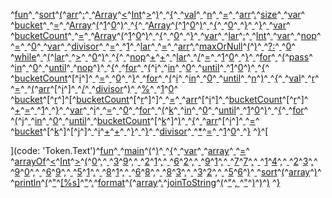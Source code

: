 ^[fun](code: 'Token.Keyword.Declaration')^[ ](code: 'Token.Text')^[sort](code: 'Token.Name.Function')^[(](code: 'Token.Punctuation')^[arr](code: 'Token.Name')^[:](code: 'Token.Punctuation')^[ ](code: 'Token.Text')^[Array](code: 'Token.Name')^[<](code: 'Token.Operator')^[Int](code: 'Token.Keyword.Type')^[>](code: 'Token.Operator')^[)](code: 'Token.Punctuation')^[ ](code: 'Token.Text')^[{](code: 'Token.Punctuation')^[
  ](code: 'Token.Text')^[val](code: 'Token.Keyword.Declaration')^[ ](code: 'Token.Text')^[n](code: 'Token.Name.Variable')^[ ](code: 'Token.Text')^[=](code: 'Token.Operator')^[ ](code: 'Token.Text')^[arr](code: 'Token.Name')^[.](code: 'Token.Punctuation')^[size](code: 'Token.Name.Attribute')^[
  ](code: 'Token.Text')^[var](code: 'Token.Keyword.Declaration')^[ ](code: 'Token.Text')^[bucket](code: 'Token.Name.Variable')^[ ](code: 'Token.Text')^[=](code: 'Token.Operator')^[ ](code: 'Token.Text')^[Array](code: 'Token.Name')^[(](code: 'Token.Punctuation')^[1](code: 'Token.Literal.Number')^[0](code: 'Token.Literal.Number')^[)](code: 'Token.Punctuation')^[ ](code: 'Token.Text')^[{](code: 'Token.Punctuation')^[ ](code: 'Token.Text')^[Array](code: 'Token.Name')^[(](code: 'Token.Punctuation')^[1](code: 'Token.Literal.Number')^[0](code: 'Token.Literal.Number')^[)](code: 'Token.Punctuation')^[ ](code: 'Token.Text')^[{](code: 'Token.Punctuation')^[ ](code: 'Token.Text')^[0](code: 'Token.Literal.Number')^[ ](code: 'Token.Text')^[}](code: 'Token.Punctuation')^[ ](code: 'Token.Text')^[}](code: 'Token.Punctuation')^[
  ](code: 'Token.Text')^[var](code: 'Token.Keyword.Declaration')^[ ](code: 'Token.Text')^[bucketCount](code: 'Token.Name.Variable')^[ ](code: 'Token.Text')^[=](code: 'Token.Operator')^[ ](code: 'Token.Text')^[Array](code: 'Token.Name')^[(](code: 'Token.Punctuation')^[1](code: 'Token.Literal.Number')^[0](code: 'Token.Literal.Number')^[)](code: 'Token.Punctuation')^[ ](code: 'Token.Text')^[{](code: 'Token.Punctuation')^[ ](code: 'Token.Text')^[0](code: 'Token.Literal.Number')^[ ](code: 'Token.Text')^[}](code: 'Token.Punctuation')^[
  ](code: 'Token.Text')^[var](code: 'Token.Keyword.Declaration')^[ ](code: 'Token.Text')^[lar](code: 'Token.Name.Variable')^[:](code: 'Token.Punctuation')^[ ](code: 'Token.Text')^[Int](code: 'Token.Keyword.Type')^[
  ](code: 'Token.Text')^[var](code: 'Token.Keyword.Declaration')^[ ](code: 'Token.Text')^[nop](code: 'Token.Name.Variable')^[ ](code: 'Token.Text')^[=](code: 'Token.Operator')^[ ](code: 'Token.Text')^[0](code: 'Token.Literal.Number')^[
  ](code: 'Token.Text')^[var](code: 'Token.Keyword.Declaration')^[ ](code: 'Token.Text')^[divisor](code: 'Token.Name.Variable')^[ ](code: 'Token.Text')^[=](code: 'Token.Operator')^[ ](code: 'Token.Text')^[1](code: 'Token.Literal.Number')^[
  ](code: 'Token.Text')^[lar](code: 'Token.Name')^[ ](code: 'Token.Text')^[=](code: 'Token.Operator')^[ ](code: 'Token.Text')^[arr](code: 'Token.Name')^[.](code: 'Token.Punctuation')^[maxOrNull](code: 'Token.Name.Attribute')^[(](code: 'Token.Punctuation')^[)](code: 'Token.Punctuation')^[ ](code: 'Token.Text')^[?:](code: 'Token.Operator')^[ ](code: 'Token.Text')^[0](code: 'Token.Literal.Number')^[
  ](code: 'Token.Text')^[while](code: 'Token.Keyword')^[ ](code: 'Token.Text')^[(](code: 'Token.Punctuation')^[lar](code: 'Token.Name')^[ ](code: 'Token.Text')^[>](code: 'Token.Operator')^[ ](code: 'Token.Text')^[0](code: 'Token.Literal.Number')^[)](code: 'Token.Punctuation')^[ ](code: 'Token.Text')^[{](code: 'Token.Punctuation')^[
    ](code: 'Token.Text')^[nop](code: 'Token.Name')^[+](code: 'Token.Operator')^[+](code: 'Token.Operator')^[
    ](code: 'Token.Text')^[lar](code: 'Token.Name')^[ ](code: 'Token.Text')^[/](code: 'Token.Operator')^[=](code: 'Token.Operator')^[ ](code: 'Token.Text')^[1](code: 'Token.Literal.Number')^[0](code: 'Token.Literal.Number')^[
  ](code: 'Token.Text')^[}](code: 'Token.Punctuation')^[
  ](code: 'Token.Text')^[for](code: 'Token.Keyword')^[ ](code: 'Token.Text')^[(](code: 'Token.Punctuation')^[pass](code: 'Token.Name')^[ ](code: 'Token.Text')^[in](code: 'Token.Keyword')^[ ](code: 'Token.Text')^[0](code: 'Token.Literal.Number')^[ ](code: 'Token.Text')^[until](code: 'Token.Name')^[ ](code: 'Token.Text')^[nop](code: 'Token.Name')^[)](code: 'Token.Punctuation')^[ ](code: 'Token.Text')^[{](code: 'Token.Punctuation')^[
    ](code: 'Token.Text')^[for](code: 'Token.Keyword')^[ ](code: 'Token.Text')^[(](code: 'Token.Punctuation')^[i](code: 'Token.Name')^[ ](code: 'Token.Text')^[in](code: 'Token.Keyword')^[ ](code: 'Token.Text')^[0](code: 'Token.Literal.Number')^[ ](code: 'Token.Text')^[until](code: 'Token.Name')^[ ](code: 'Token.Text')^[1](code: 'Token.Literal.Number')^[0](code: 'Token.Literal.Number')^[)](code: 'Token.Punctuation')^[ ](code: 'Token.Text')^[{](code: 'Token.Punctuation')^[
      ](code: 'Token.Text')^[bucketCount](code: 'Token.Name')^[\[](code: 'Token.Operator')^[i](code: 'Token.Name')^[\]](code: 'Token.Operator')^[ ](code: 'Token.Text')^[=](code: 'Token.Operator')^[ ](code: 'Token.Text')^[0](code: 'Token.Literal.Number')^[
    ](code: 'Token.Text')^[}](code: 'Token.Punctuation')^[
    ](code: 'Token.Text')^[for](code: 'Token.Keyword')^[ ](code: 'Token.Text')^[(](code: 'Token.Punctuation')^[i](code: 'Token.Name')^[ ](code: 'Token.Text')^[in](code: 'Token.Keyword')^[ ](code: 'Token.Text')^[0](code: 'Token.Literal.Number')^[ ](code: 'Token.Text')^[until](code: 'Token.Name')^[ ](code: 'Token.Text')^[n](code: 'Token.Name')^[)](code: 'Token.Punctuation')^[ ](code: 'Token.Text')^[{](code: 'Token.Punctuation')^[
      ](code: 'Token.Text')^[val](code: 'Token.Keyword.Declaration')^[ ](code: 'Token.Text')^[r](code: 'Token.Name.Variable')^[ ](code: 'Token.Text')^[=](code: 'Token.Operator')^[ ](code: 'Token.Text')^[(](code: 'Token.Punctuation')^[arr](code: 'Token.Name')^[\[](code: 'Token.Operator')^[i](code: 'Token.Name')^[\]](code: 'Token.Operator')^[ ](code: 'Token.Text')^[/](code: 'Token.Operator')^[ ](code: 'Token.Text')^[divisor](code: 'Token.Name')^[)](code: 'Token.Punctuation')^[ ](code: 'Token.Text')^[%](code: 'Token.Operator')^[ ](code: 'Token.Text')^[1](code: 'Token.Literal.Number')^[0](code: 'Token.Literal.Number')^[
      ](code: 'Token.Text')^[bucket](code: 'Token.Name')^[\[](code: 'Token.Operator')^[r](code: 'Token.Name')^[\]](code: 'Token.Operator')^[\[](code: 'Token.Operator')^[bucketCount](code: 'Token.Name')^[\[](code: 'Token.Operator')^[r](code: 'Token.Name')^[\]](code: 'Token.Operator')^[\]](code: 'Token.Operator')^[ ](code: 'Token.Text')^[=](code: 'Token.Operator')^[ ](code: 'Token.Text')^[arr](code: 'Token.Name')^[\[](code: 'Token.Operator')^[i](code: 'Token.Name')^[\]](code: 'Token.Operator')^[
      ](code: 'Token.Text')^[bucketCount](code: 'Token.Name')^[\[](code: 'Token.Operator')^[r](code: 'Token.Name')^[\]](code: 'Token.Operator')^[ ](code: 'Token.Text')^[+](code: 'Token.Operator')^[=](code: 'Token.Operator')^[ ](code: 'Token.Text')^[1](code: 'Token.Literal.Number')^[
    ](code: 'Token.Text')^[}](code: 'Token.Punctuation')^[
    ](code: 'Token.Text')^[var](code: 'Token.Keyword.Declaration')^[ ](code: 'Token.Text')^[i](code: 'Token.Name.Variable')^[ ](code: 'Token.Text')^[=](code: 'Token.Operator')^[ ](code: 'Token.Text')^[0](code: 'Token.Literal.Number')^[
    ](code: 'Token.Text')^[for](code: 'Token.Keyword')^[ ](code: 'Token.Text')^[(](code: 'Token.Punctuation')^[k](code: 'Token.Name')^[ ](code: 'Token.Text')^[in](code: 'Token.Keyword')^[ ](code: 'Token.Text')^[0](code: 'Token.Literal.Number')^[ ](code: 'Token.Text')^[until](code: 'Token.Name')^[ ](code: 'Token.Text')^[1](code: 'Token.Literal.Number')^[0](code: 'Token.Literal.Number')^[)](code: 'Token.Punctuation')^[ ](code: 'Token.Text')^[{](code: 'Token.Punctuation')^[
      ](code: 'Token.Text')^[for](code: 'Token.Keyword')^[ ](code: 'Token.Text')^[(](code: 'Token.Punctuation')^[j](code: 'Token.Name')^[ ](code: 'Token.Text')^[in](code: 'Token.Keyword')^[ ](code: 'Token.Text')^[0](code: 'Token.Literal.Number')^[ ](code: 'Token.Text')^[until](code: 'Token.Name')^[ ](code: 'Token.Text')^[bucketCount](code: 'Token.Name')^[\[](code: 'Token.Operator')^[k](code: 'Token.Name')^[\]](code: 'Token.Operator')^[)](code: 'Token.Punctuation')^[ ](code: 'Token.Text')^[{](code: 'Token.Punctuation')^[
        ](code: 'Token.Text')^[arr](code: 'Token.Name')^[\[](code: 'Token.Operator')^[i](code: 'Token.Name')^[\]](code: 'Token.Operator')^[ ](code: 'Token.Text')^[=](code: 'Token.Operator')^[ ](code: 'Token.Text')^[bucket](code: 'Token.Name')^[\[](code: 'Token.Operator')^[k](code: 'Token.Name')^[\]](code: 'Token.Operator')^[\[](code: 'Token.Operator')^[j](code: 'Token.Name')^[\]](code: 'Token.Operator')^[
        ](code: 'Token.Text')^[i](code: 'Token.Name')^[+](code: 'Token.Operator')^[+](code: 'Token.Operator')^[
      ](code: 'Token.Text')^[}](code: 'Token.Punctuation')^[
    ](code: 'Token.Text')^[}](code: 'Token.Punctuation')^[
    ](code: 'Token.Text')^[divisor](code: 'Token.Name')^[ ](code: 'Token.Text')^[\*](code: 'Token.Operator')^[=](code: 'Token.Operator')^[ ](code: 'Token.Text')^[1](code: 'Token.Literal.Number')^[0](code: 'Token.Literal.Number')^[
  ](code: 'Token.Text')^[}](code: 'Token.Punctuation')
^[}](code: 'Token.Punctuation')^[

](code: 'Token.Text')^[fun](code: 'Token.Keyword.Declaration')^[ ](code: 'Token.Text')^[main](code: 'Token.Name.Function')^[(](code: 'Token.Punctuation')^[)](code: 'Token.Punctuation')^[ ](code: 'Token.Text')^[{](code: 'Token.Punctuation')^[
  ](code: 'Token.Text')^[var](code: 'Token.Keyword.Declaration')^[ ](code: 'Token.Text')^[array](code: 'Token.Name.Variable')^[ ](code: 'Token.Text')^[=](code: 'Token.Operator')^[ ](code: 'Token.Text')^[arrayOf](code: 'Token.Name')^[<](code: 'Token.Operator')^[Int](code: 'Token.Keyword.Type')^[>](code: 'Token.Operator')^[(](code: 'Token.Punctuation')^[0](code: 'Token.Literal.Number')^[,](code: 'Token.Punctuation')^[ ](code: 'Token.Text')^[3](code: 'Token.Literal.Number')^[9](code: 'Token.Literal.Number')^[,](code: 'Token.Punctuation')^[ ](code: 'Token.Text')^[2](code: 'Token.Literal.Number')^[1](code: 'Token.Literal.Number')^[,](code: 'Token.Punctuation')^[ ](code: 'Token.Text')^[6](code: 'Token.Literal.Number')^[2](code: 'Token.Literal.Number')^[,](code: 'Token.Punctuation')^[ ](code: 'Token.Text')^[9](code: 'Token.Literal.Number')^[1](code: 'Token.Literal.Number')^[,](code: 'Token.Punctuation')^[ ](code: 'Token.Text')^[7](code: 'Token.Literal.Number')^[7](code: 'Token.Literal.Number')^[,](code: 'Token.Punctuation')^[ ](code: 'Token.Text')^[1](code: 'Token.Literal.Number')^[4](code: 'Token.Literal.Number')^[,](code: 'Token.Punctuation')^[ ](code: 'Token.Text')^[2](code: 'Token.Literal.Number')^[3](code: 'Token.Literal.Number')^[,](code: 'Token.Punctuation')^[
    ](code: 'Token.Text')^[9](code: 'Token.Literal.Number')^[0](code: 'Token.Literal.Number')^[,](code: 'Token.Punctuation')^[ ](code: 'Token.Text')^[6](code: 'Token.Literal.Number')^[9](code: 'Token.Literal.Number')^[,](code: 'Token.Punctuation')^[ ](code: 'Token.Text')^[5](code: 'Token.Literal.Number')^[1](code: 'Token.Literal.Number')^[,](code: 'Token.Punctuation')^[ ](code: 'Token.Text')^[8](code: 'Token.Literal.Number')^[1](code: 'Token.Literal.Number')^[,](code: 'Token.Punctuation')^[ ](code: 'Token.Text')^[6](code: 'Token.Literal.Number')^[8](code: 'Token.Literal.Number')^[,](code: 'Token.Punctuation')^[ ](code: 'Token.Text')^[8](code: 'Token.Literal.Number')^[3](code: 'Token.Literal.Number')^[,](code: 'Token.Punctuation')^[ ](code: 'Token.Text')^[3](code: 'Token.Literal.Number')^[2](code: 'Token.Literal.Number')^[,](code: 'Token.Punctuation')^[ ](code: 'Token.Text')^[5](code: 'Token.Literal.Number')^[6](code: 'Token.Literal.Number')^[)](code: 'Token.Punctuation')^[
  ](code: 'Token.Text')^[sort](code: 'Token.Name')^[(](code: 'Token.Punctuation')^[array](code: 'Token.Name')^[)](code: 'Token.Punctuation')^[
  ](code: 'Token.Text')^[println](code: 'Token.Name')^[(](code: 'Token.Punctuation')^["](code: 'Token.Literal.String')^[\[%s\]](code: 'Token.Literal.String')^["](code: 'Token.Literal.String')^[.](code: 'Token.Punctuation')^[format](code: 'Token.Name.Attribute')^[(](code: 'Token.Punctuation')^[array](code: 'Token.Name')^[.](code: 'Token.Punctuation')^[joinToString](code: 'Token.Name.Attribute')^[(](code: 'Token.Punctuation')^["](code: 'Token.Literal.String')^[, ](code: 'Token.Literal.String')^["](code: 'Token.Literal.String')^[)](code: 'Token.Punctuation')^[)](code: 'Token.Punctuation')^[)](code: 'Token.Punctuation')
^[}](code: 'Token.Punctuation')
